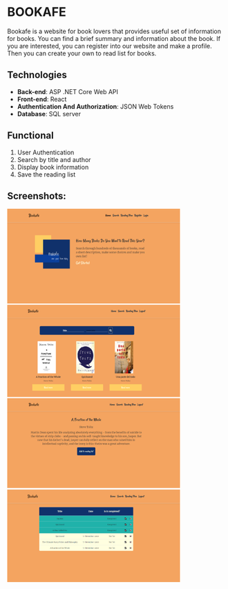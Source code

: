 # BOOKAFE
Bookafe is a website for book lovers that provides useful set of information for books. You can find a brief summary and information about the book. If you are interested, you can register into our website and make a profile. Then you can create your own to read list for books.
## Technologies
* **Back-end**: ASP .NET Core Web API<br/>
* **Front-end**: React<br/>
* **Authentication And Authorization**: JSON Web Tokens
* **Database**: SQL server <br />

## Functional
1.  User Authentication
1.  Search by title and author
1.  Display book information
1.  Save the reading list

## Screenshots:
<img src="Images/bookafe1.png" width="400">
<img src="Images/bookafe2.png" width="400">
<img src="Images/bookafe3.png" width="400">
<img src="Images/bookafe4.png" width="400">





